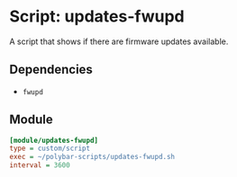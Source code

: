 # Script: updates-fwupd

A script that shows if there are firmware updates available.


## Dependencies

* `fwupd`


## Module

```ini
[module/updates-fwupd]
type = custom/script
exec = ~/polybar-scripts/updates-fwupd.sh
interval = 3600
```
